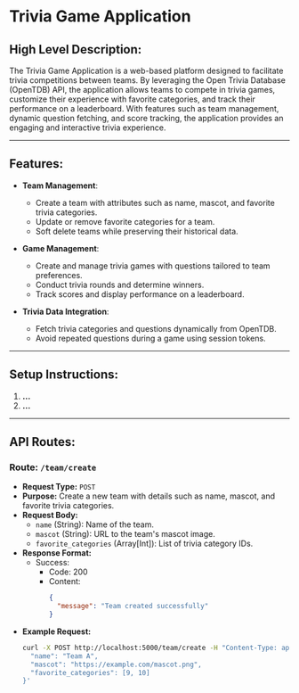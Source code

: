 # Trivia Game Application

## High Level Description:
The Trivia Game Application is a web-based platform designed to facilitate trivia competitions between teams. By leveraging the Open Trivia Database (OpenTDB) API, the application allows teams to compete in trivia games, customize their experience with favorite categories, and track their performance on a leaderboard. With features such as team management, dynamic question fetching, and score tracking, the application provides an engaging and interactive trivia experience.

---

## Features:

- **Team Management**:
  - Create a team with attributes such as name, mascot, and favorite trivia categories.
  - Update or remove favorite categories for a team.
  - Soft delete teams while preserving their historical data.
  
- **Game Management**:
  - Create and manage trivia games with questions tailored to team preferences.
  - Conduct trivia rounds and determine winners.
  - Track scores and display performance on a leaderboard.
  
- **Trivia Data Integration**:
  - Fetch trivia categories and questions dynamically from OpenTDB.
  - Avoid repeated questions during a game using session tokens.

---

## Setup Instructions:
1. **...**
2. **...**

---

## API Routes:

### Route: `/team/create`
- **Request Type:** `POST`
- **Purpose:** Create a new team with details such as name, mascot, and favorite trivia categories.
- **Request Body:**
  - `name` (String): Name of the team.
  - `mascot` (String): URL to the team's mascot image.
  - `favorite_categories` (Array[Int]): List of trivia category IDs.
- **Response Format:**
  - Success:
    - Code: 200
    - Content:
      ```json
      {
        "message": "Team created successfully"
      }
      ```
- **Example Request:**
  ```bash
  curl -X POST http://localhost:5000/team/create -H "Content-Type: application/json" -d '{
    "name": "Team A",
    "mascot": "https://example.com/mascot.png",
    "favorite_categories": [9, 10]
  }'

